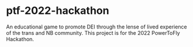 # ptf-2022-hackathon
An educational game to promote DEI through the lense of lived experience of the trans and NB community.  This project is for the 2022 PowerToFly Hackathon.
